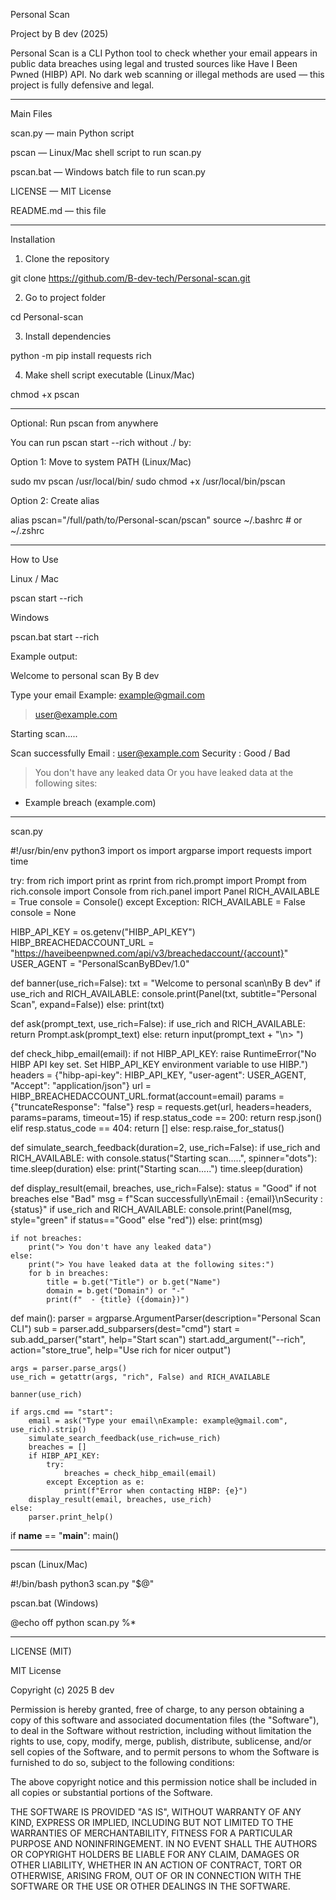 Personal Scan

Project by B dev (2025)

Personal Scan is a CLI Python tool to check whether your email appears in public data breaches using legal and trusted sources like Have I Been Pwned (HIBP) API.
No dark web scanning or illegal methods are used — this project is fully defensive and legal.


---

Main Files

scan.py — main Python script

pscan — Linux/Mac shell script to run scan.py

pscan.bat — Windows batch file to run scan.py

LICENSE — MIT License

README.md — this file



---

Installation

1. Clone the repository



git clone https://github.com/B-dev-tech/Personal-scan.git

2. Go to project folder



cd Personal-scan

3. Install dependencies



python -m pip install requests rich

4. Make shell script executable (Linux/Mac)



chmod +x pscan


---

Optional: Run pscan from anywhere

You can run pscan start --rich without ./ by:

Option 1: Move to system PATH (Linux/Mac)

sudo mv pscan /usr/local/bin/
sudo chmod +x /usr/local/bin/pscan

Option 2: Create alias

alias pscan="/full/path/to/Personal-scan/pscan"
source ~/.bashrc  # or ~/.zshrc


---

How to Use

Linux / Mac

pscan start --rich

Windows

pscan.bat start --rich

Example output:

Welcome to personal scan
By B dev

Type your email
Example: example@gmail.com
> user@example.com

Starting scan.....

Scan successfully
Email : user@example.com
Security : Good / Bad
> You don't have any leaked data
> Or you have leaked data at the following sites:
  - Example breach (example.com)


---

scan.py

#!/usr/bin/env python3
import os
import argparse
import requests
import time

try:
    from rich import print as rprint
    from rich.prompt import Prompt
    from rich.console import Console
    from rich.panel import Panel
    RICH_AVAILABLE = True
    console = Console()
except Exception:
    RICH_AVAILABLE = False
    console = None

HIBP_API_KEY = os.getenv("HIBP_API_KEY")
HIBP_BREACHEDACCOUNT_URL = "https://haveibeenpwned.com/api/v3/breachedaccount/{account}"
USER_AGENT = "PersonalScanByBDev/1.0"

def banner(use_rich=False):
    txt = "Welcome to personal scan\nBy B dev"
    if use_rich and RICH_AVAILABLE:
        console.print(Panel(txt, subtitle="Personal Scan", expand=False))
    else:
        print(txt)

def ask(prompt_text, use_rich=False):
    if use_rich and RICH_AVAILABLE:
        return Prompt.ask(prompt_text)
    else:
        return input(prompt_text + "\n> ")

def check_hibp_email(email):
    if not HIBP_API_KEY:
        raise RuntimeError("No HIBP API key set. Set HIBP_API_KEY environment variable to use HIBP.")
    headers = {"hibp-api-key": HIBP_API_KEY, "user-agent": USER_AGENT, "Accept": "application/json"}
    url = HIBP_BREACHEDACCOUNT_URL.format(account=email)
    params = {"truncateResponse": "false"}
    resp = requests.get(url, headers=headers, params=params, timeout=15)
    if resp.status_code == 200:
        return resp.json()
    elif resp.status_code == 404:
        return []
    else:
        resp.raise_for_status()

def simulate_search_feedback(duration=2, use_rich=False):
    if use_rich and RICH_AVAILABLE:
        with console.status("Starting scan.....", spinner="dots"):
            time.sleep(duration)
    else:
        print("Starting scan.....")
        time.sleep(duration)

def display_result(email, breaches, use_rich=False):
    status = "Good" if not breaches else "Bad"
    msg = f"Scan successfully\nEmail : {email}\nSecurity : {status}"
    if use_rich and RICH_AVAILABLE:
        console.print(Panel(msg, style="green" if status=="Good" else "red"))
    else:
        print(msg)

    if not breaches:
        print("> You don't have any leaked data")
    else:
        print("> You have leaked data at the following sites:")
        for b in breaches:
            title = b.get("Title") or b.get("Name")
            domain = b.get("Domain") or "-"
            print(f"  - {title} ({domain})")

def main():
    parser = argparse.ArgumentParser(description="Personal Scan CLI")
    sub = parser.add_subparsers(dest="cmd")
    start = sub.add_parser("start", help="Start scan")
    start.add_argument("--rich", action="store_true", help="Use rich for nicer output")

    args = parser.parse_args()
    use_rich = getattr(args, "rich", False) and RICH_AVAILABLE

    banner(use_rich)

    if args.cmd == "start":
        email = ask("Type your email\nExample: example@gmail.com", use_rich).strip()
        simulate_search_feedback(use_rich=use_rich)
        breaches = []
        if HIBP_API_KEY:
            try:
                breaches = check_hibp_email(email)
            except Exception as e:
                print(f"Error when contacting HIBP: {e}")
        display_result(email, breaches, use_rich)
    else:
        parser.print_help()

if __name__ == "__main__":
    main()


---

pscan (Linux/Mac)

#!/bin/bash
python3 scan.py "$@"

pscan.bat (Windows)

@echo off
python scan.py %*


---

LICENSE (MIT)

MIT License

Copyright (c) 2025 B dev

Permission is hereby granted, free of charge, to any person obtaining a copy
of this software and associated documentation files (the "Software"), to deal
in the Software without restriction, including without limitation the rights
to use, copy, modify, merge, publish, distribute, sublicense, and/or sell
copies of the Software, and to permit persons to whom the Software is
furnished to do so, subject to the following conditions:

The above copyright notice and this permission notice shall be included in all
copies or substantial portions of the Software.

THE SOFTWARE IS PROVIDED "AS IS", WITHOUT WARRANTY OF ANY KIND, EXPRESS OR
IMPLIED, INCLUDING BUT NOT LIMITED TO THE WARRANTIES OF MERCHANTABILITY,
FITNESS FOR A PARTICULAR PURPOSE AND NONINFRINGEMENT. IN NO EVENT SHALL THE
AUTHORS OR COPYRIGHT HOLDERS BE LIABLE FOR ANY CLAIM, DAMAGES OR OTHER
LIABILITY, WHETHER IN AN ACTION OF CONTRACT, TORT OR OTHERWISE, ARISING FROM,
OUT OF OR IN CONNECTION WITH THE SOFTWARE OR THE USE OR OTHER DEALINGS IN THE
SOFTWARE.


